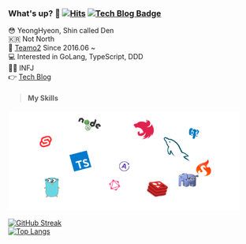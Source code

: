 ### What's up? 👊 [![Hits](https://hits.seeyoufarm.com/api/count/incr/badge.svg?url=https%3A%2F%2Fgithub.com%2FshinYeongHyeon&count_bg=%2379C83D&title_bg=%23555555&icon=smugmug.svg&icon_color=%23E7E7E7&title=hits&edge_flat=false)](https://hits.seeyoufarm.com) [![Tech Blog Badge](https://img.shields.io/badge/dev-blog-lightgrey)](https://den-shin.tistory.com)

😳 YeongHyeon, Shin called Den  
🇰🇷 Not North  
💼 [Teamo2](http://teamo2.kr) Since 2016.06 ~  
💻 Interested in GoLang, TypeScript, DDD  
:raising_hand_man: INFJ  
👉 [Tech Blog](https://den-shin.tistory.com)  

> #### My Skills
<img src="/github_readme.png" width="470" height="200">

[![GitHub Streak](https://github-readme-streak-stats.herokuapp.com/?user=shinYeongHyeon&theme=flag-india)](https://github.com/DenverCoder1/github-readme-streak-stats)  
[![Top Langs](https://github-readme-stats.vercel.app/api/top-langs/?username=shinYeongHyeon&hide=html,css&layout=compact&langs_count=8&exclude_repo=shinYeongHyeon.github.io)](https://github.com/anuraghazra/github-readme-stats)
